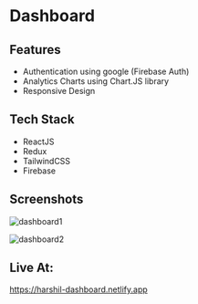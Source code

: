 # Dashboard

## Features
- Authentication using google (Firebase Auth)
- Analytics Charts using Chart.JS library
- Responsive Design

## Tech Stack
- ReactJS
- Redux
- TailwindCSS
- Firebase

## Screenshots
![dashboard1](https://github.com/harshilsharmaa/frontend/assets/71216106/601d523f-0ff2-4051-97c3-f48ead1ea2e3)

![dashboard2](https://github.com/harshilsharmaa/frontend/assets/71216106/fb0dff69-60f2-4fbb-89fd-926461752c36)


## Live At:
https://harshil-dashboard.netlify.app
